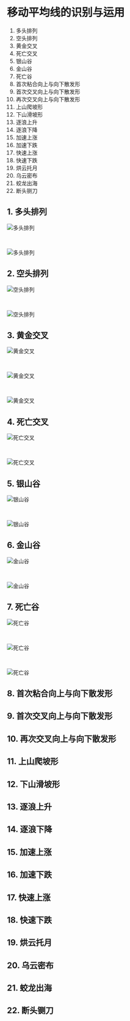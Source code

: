 # 移动平均线的识别与运用

1. 多头排列
2. 空头排列
3. 黄金交叉
4. 死亡交叉
5. 银山谷
6. 金山谷
7. 死亡谷
8. 首次粘合向上与向下散发形
9. 首次交叉向上与向下散发形
10. 再次交叉向上与向下散发形
11. 上山爬坡形
12. 下山滑坡形
13. 逐浪上升
14. 逐浪下降
15. 加速上涨
16. 加速下跌
17. 快速上涨
18. 快速下跌
19. 烘云托月
20. 乌云密布
21. 蛟龙出海
22. 断头铡刀

## 1. 多头排列

![多头排列](../image/41.png)

<br>

![多头排列](../image/42.png)

## 2. 空头排列

![空头排列](../image/43.png)

<br>

![空头排列](../image/44.png)

## 3. 黄金交叉

![黄金交叉](../image/45.png)

<br>

![黄金交叉](../image/46.png)

<br>

![黄金交叉](../image/49.png)

## 4. 死亡交叉

![死亡交叉](../image/47.png)

<br>

![死亡交叉](../image/48.png)

## 5. 银山谷

![银山谷](../image/50.png)

<br>

![银山谷](../image/51.png)

## 6. 金山谷

![金山谷](../image/52.png)

<br>

![金山谷](../image/53.png)

## 7. 死亡谷

![死亡谷](../image/54.png)

<br>

![死亡谷](../image/55.png)

<br>

![死亡谷](../image/56.png)

## 8. 首次粘合向上与向下散发形



## 9. 首次交叉向上与向下散发形



## 10. 再次交叉向上与向下散发形



## 11. 上山爬坡形



## 12. 下山滑坡形



## 13. 逐浪上升



## 14. 逐浪下降



## 15. 加速上涨



## 16. 加速下跌



## 17. 快速上涨



## 18. 快速下跌



## 19. 烘云托月



## 20. 乌云密布



## 21. 蛟龙出海



## 22. 断头铡刀


































